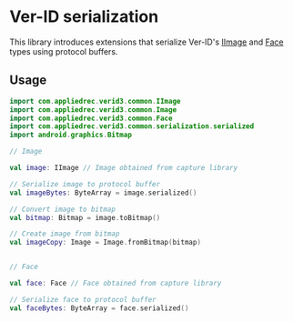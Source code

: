 # Ver-ID serialization

This library introduces extensions that serialize Ver-ID's [IImage](https://github.com/AppliedRecognition/Ver-ID-Common-Types-Android/blob/main/lib/src/main/java/com/appliedrec/verid/common/IImage.kt) and [Face](https://github.com/AppliedRecognition/Ver-ID-Common-Types-Android/blob/main/lib/src/main/java/com/appliedrec/verid/common/Face.kt) types using protocol buffers.

## Usage

```kotlin
import com.appliedrec.verid3.common.IImage
import com.appliedrec.verid3.common.Image
import com.appliedrec.verid3.common.Face
import com.appliedrec.verid3.common.serialization.serialized
import android.graphics.Bitmap

// Image

val image: IImage // Image obtained from capture library

// Serialize image to protocol buffer
val imageBytes: ByteArray = image.serialized()

// Convert image to bitmap
val bitmap: Bitmap = image.toBitmap()

// Create image from bitmap
val imageCopy: Image = Image.fromBitmap(bitmap)


// Face

val face: Face // Face obtained from capture library

// Serialize face to protocol buffer
val faceBytes: ByteArray = face.serialized()
```
